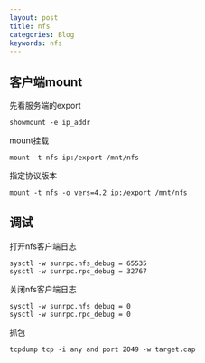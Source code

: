 ```yaml
---
layout: post
title: nfs
categories: Blog
keywords: nfs
---
```


## 客户端mount

先看服务端的export

```shell
showmount -e ip_addr
```

mount挂载

```shell
mount -t nfs ip:/export /mnt/nfs
```

指定协议版本

```shell
mount -t nfs -o vers=4.2 ip:/export /mnt/nfs
```

## 调试

打开nfs客户端日志

```shell
sysctl -w sunrpc.nfs_debug = 65535
sysctl -w sunrpc.rpc_debug = 32767
```

关闭nfs客户端日志

```shell
sysctl -w sunrpc.nfs_debug = 0
sysctl -w sunrpc.rpc_debug = 0
```

抓包

```shell
tcpdump tcp -i any and port 2049 -w target.cap
```

